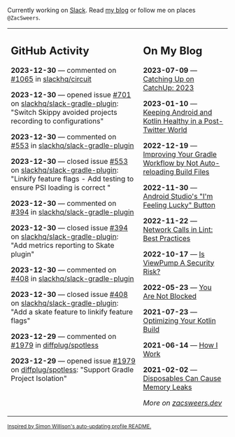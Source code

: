 Currently working on [Slack](https://slack.com/). Read [my blog](https://zacsweers.dev/) or follow me on places `@ZacSweers`.

<table><tr><td valign="top" width="60%">

## GitHub Activity
<!-- githubActivity starts -->
**2023-12-30** — commented on [#1065](https://github.com/slackhq/circuit/issues/1065#issuecomment-1872579333) in [slackhq/circuit](https://github.com/slackhq/circuit)

**2023-12-30** — opened issue [#701](https://github.com/slackhq/slack-gradle-plugin/issues/701) on [slackhq/slack-gradle-plugin](https://github.com/slackhq/slack-gradle-plugin): "Switch Skippy avoided projects recording to configurations"

**2023-12-30** — commented on [#553](https://github.com/slackhq/slack-gradle-plugin/issues/553#issuecomment-1872469771) in [slackhq/slack-gradle-plugin](https://github.com/slackhq/slack-gradle-plugin)

**2023-12-30** — closed issue [#553](https://github.com/slackhq/slack-gradle-plugin/issues/553) on [slackhq/slack-gradle-plugin](https://github.com/slackhq/slack-gradle-plugin): "Linkify feature flags - Add testing to ensure PSI loading is correct "

**2023-12-30** — commented on [#394](https://github.com/slackhq/slack-gradle-plugin/issues/394#issuecomment-1872469747) in [slackhq/slack-gradle-plugin](https://github.com/slackhq/slack-gradle-plugin)

**2023-12-30** — closed issue [#394](https://github.com/slackhq/slack-gradle-plugin/issues/394) on [slackhq/slack-gradle-plugin](https://github.com/slackhq/slack-gradle-plugin): "Add metrics reporting to Skate plugin"

**2023-12-30** — commented on [#408](https://github.com/slackhq/slack-gradle-plugin/issues/408#issuecomment-1872469736) in [slackhq/slack-gradle-plugin](https://github.com/slackhq/slack-gradle-plugin)

**2023-12-30** — closed issue [#408](https://github.com/slackhq/slack-gradle-plugin/issues/408) on [slackhq/slack-gradle-plugin](https://github.com/slackhq/slack-gradle-plugin): "Add a skate feature to linkify feature flags"

**2023-12-29** — commented on [#1979](https://github.com/diffplug/spotless/issues/1979#issuecomment-1872441118) in [diffplug/spotless](https://github.com/diffplug/spotless)

**2023-12-29** — opened issue [#1979](https://github.com/diffplug/spotless/issues/1979) on [diffplug/spotless](https://github.com/diffplug/spotless): "Support Gradle Project Isolation"
<!-- githubActivity ends -->
</td><td valign="top" width="40%">

## On My Blog
<!-- blog starts -->
**2023-07-09** — [Catching Up on CatchUp: 2023](https://www.zacsweers.dev/catching-up-on-catchup-2023/)

**2023-01-10** — [Keeping Android and Kotlin Healthy in a Post-Twitter World](https://www.zacsweers.dev/keeping-android-healthy/)

**2022-12-19** — [Improving Your Gradle Workflow by Not Auto-reloading Build Files](https://www.zacsweers.dev/improving-your-workflow-by-not-auto-reloading-build-files/)

**2022-11-30** — [Android Studio's "I'm Feeling Lucky" Button](https://www.zacsweers.dev/android-studios-im-feeling-lucky-button/)

**2022-11-22** — [Network Calls in Lint: Best Practices](https://www.zacsweers.dev/network-calls-in-lint-best-practices/)

**2022-10-17** — [Is ViewPump A Security Risk?](https://www.zacsweers.dev/is-viewpump-a-security-risk/)

**2022-05-23** — [You Are Not Blocked](https://www.zacsweers.dev/you-are-not-blocked/)

**2021-07-23** — [Optimizing Your Kotlin Build](https://www.zacsweers.dev/optimizing-your-kotlin-build/)

**2021-06-14** — [How I Work](https://www.zacsweers.dev/how-i-work/)

**2021-02-02** — [Disposables Can Cause Memory Leaks](https://www.zacsweers.dev/disposables-can-cause-memory-leaks/)
<!-- blog ends -->
_More on [zacsweers.dev](https://zacsweers.dev/)_
</td></tr></table>

<sub><a href="https://simonwillison.net/2020/Jul/10/self-updating-profile-readme/">Inspired by Simon Willison's auto-updating profile README.</a></sub>